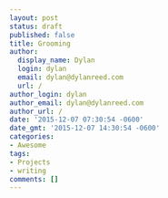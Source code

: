 ```yaml
---
layout: post
status: draft
published: false
title: Grooming
author:
  display_name: Dylan
  login: dylan
  email: dylan@dylanreed.com
  url: /
author_login: dylan
author_email: dylan@dylanreed.com
author_url: /
date: '2015-12-07 07:30:54 -0600'
date_gmt: '2015-12-07 14:30:54 -0600'
categories:
- Awesome
tags:
- Projects
- writing
comments: []
---
```

